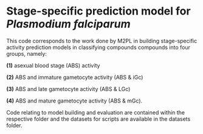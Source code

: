 # Stage-specific prediction model for _Plasmodium falciparum_
This code corresponds to the work done by M2PL in building stage-specific activity prediction models in classifying compounds compounds into
four groups, namely:

**(1)** asexual blood stage (ABS) activity

**(2)** ABS and immature gametocyte activity (ABS & iGc)

**(3)** ABS and late gametocyte activity (ABS & LGc)

**(4)** ABS and mature gametocyte activity (ABS & mGc). 

Code relating to model building and evaluation are contained within the respective folder
and the datasets for scripts are available in the datasets folder.
